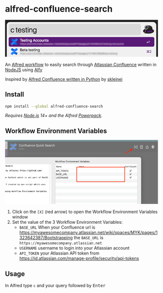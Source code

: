 # alfred-confluence-search

<img src="assets/alfred-workflow-preview.png">

An [Alfred workflow](https://www.alfredapp.com/) to easily search through [Atlassian Confluence](https://www.atlassian.com/software/confluence) written in [NodeJS](https://nodejs.dev/) using [Alfy](https://github.com/sindresorhus/alfy)

Inspired by [Alfred Confluence written in Python]((https://github.com/skleinei/alfred-confluence)) by [skleinei](https://github.com/skleinei)

## Install

```sh
npm install --global alfred-confluence-search
```

*Requires [Node.js](https://nodejs.org) 14+ and the Alfred [Powerpack](https://www.alfredapp.com/powerpack/).*

## Workflow Environment Variables

<img src="assets/alfred-workflow-variables.png">

1. Click on the `[X]` (red arrow) to open the Workflow Environment Variables window
2. Set the value of the 3 Workflow Environment Variables:
   - `BASE_URL`
        When your Confluence url is https://myawesomecompany.atlassian.net/wiki/spaces/MYK/pages/1323642387/Bootstrapping the `BASE_URL` is `https://myawesomecompany.atlassian.net`
   - `USERNAME`
        username to login into your Atlassian account
   - `API_TOKEN` your Atlassian API token from https://id.atlassian.com/manage-profile/security/api-tokens

## Usage

In Alfred type `c` and your query followed by <kbd>Enter</kbd>